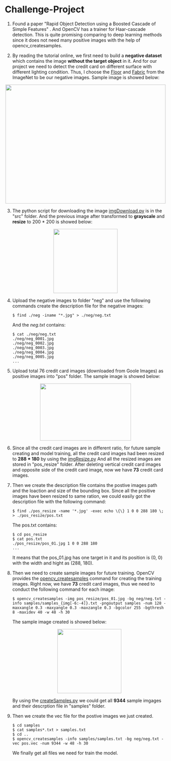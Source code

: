 # Challenge-Project

1. Found a paper "Rapid Object Detection using a Boosted Cascade of Simple Features" . And OpenCV has a trainer for Haar-cascade detection. This is quite promising comparing to deep learning methods since it does not need many positive images with the help of opencv_createsamples.

2. By reading the tutorial online, we first need to build a **negative dataset** which contains the image **without the target object**  in it.  And for our project we need to detect the credit card on different surface with different lighting condition. Thus, I choose the [Floor](http://www.image-net.org/api/text/imagenet.synset.geturls?wnid=n03366823) and [Fabric](http://www.image-net.org/api/text/imagenet.synset.geturls?wnid=n03309808) from the ImageNet to be our negative images.  Sample image is showed below:

<p align="center">
  <img width="500" height="370" src="https://raw.githubusercontent.com/BMDroid/Netvirta-Challenge-Project/master/resources/images/sampleFloor.jpg">
</p>

3. The python script for downloading the image [imgDownload.py](https://github.com/BMDroid/Netvirta-Challenge-Project/blob/master/src/imgDownload.py) is in the "src" folder. And the previous image after transformed to **grayscale** and **resize** to 200 * 200 is showed below:
<p align="center">
  <img width="200" height="200" src="https://raw.githubusercontent.com/BMDroid/Netvirta-Challenge-Project/master/resources/images/transformedFloor.jpg">
</p>

4. Upload the negative images to folder "neg" and use the following commands create the description file for the negative images:

   ```shell
   $ find ./neg -iname "*.jpg" > ./neg/neg.txt 
   ```

   And the *neg.txt* contains:

   ```shell
   $ cat ./neg/neg.txt
   ./neg/neg_0001.jpg                                                      
   ./neg/neg_0002.jpg                                                              
   ./neg/neg_0003.jpg                                                                
   ./neg/neg_0004.jpg                                                               
   ./neg/neg_0005.jpg
   ...
   ```

5. Upload total 76 credit card images (downloaded from Goole Images) as positive images into "pos" folder. The sample image is showed below: 
<p align="center">
  <img width="284" height="178" src="https://raw.githubusercontent.com/BMDroid/Netvirta-Challenge-Project/master/resources/images/creditCard.jpg">
</p>

6. Since all the credit card images are in different ratio, for future sample creating and model training, all the credit card images had been resized to **288 * 180** by using the [imgResize.py](https://github.com/BMDroid/Netvirta-Challenge-Project/blob/master/src/imgResize.py) And all the resized images are stored in "pos_resize" folder. After deleting vertical credit card images and opposite side of the credit card image, now we have **73** credit card images.

7. Then we create the description file contains the postive images path and the loaction and size of the bounding box. Since all the positive images have been resized to same ration, we could easily got the description file with the following command:
    ```shell
    $ find ./pos_resize -name '*.jpg' -exec echo \{\} 1 0 0 288 180 \; > ./pos_resize/pos.txt
    ```
    The pos.txt contains:
    ```shell
    $ cd pos_resize
    $ cat pos.txt
    ./pos_resize/pos_01.jpg 1 0 0 288 180
    ...
    ```
    It means that the pos_01.jpg has one target in it and its position is (0, 0) with the width and hight as (288, 180).
    
8. Then we need to create sample images for future training. OpenCV provides the [opencv_createsamples](https://docs.opencv.org/3.4.1/dc/d88/tutorial_traincascade.html) command for creating the training images. Right now, we have **73** credit card images, thus we need to conduct the following command for each image:
    ```shell
    $ opencv_createsamples -img pos_resize/pos_01.jpg -bg neg/neg.txt -info samples/samples_{img[-6:-4]}.txt -pngoutput samples -num 128 -maxxangle 0.3 -maxyangle 0.3 -maxzangle 0.3 -bgcolor 255 -bgthresh 8 -maxidev 40 -w 48 -h 30
    ```
    
    The sample image created is showed below:
    <p align="center">
      <img width="200" height="200" src="https://raw.githubusercontent.com/BMDroid/Netvirta-Challenge-Project/master/resources/images/sampleImg.jpg">
    </p>
    
    By using the [createSamples.py](https://github.com/BMDroid/Netvirta-Challenge-Project/blob/master/src/createSamples.py) we could get all **9344** sample imgages and their descrption file in "samples" folder.
    
9. Then we create the vec file for the postive images we just created.
    ```shell
    $ cd samples
    $ cat samples*.txt > samples.txt
    $ cd ..
    $ opencv_createsamples -info samples/samples.txt -bg neg/neg.txt -vec pos.vec -num 9344 -w 48 -h 30
    ```
    We finally get all files we need for train the model.

